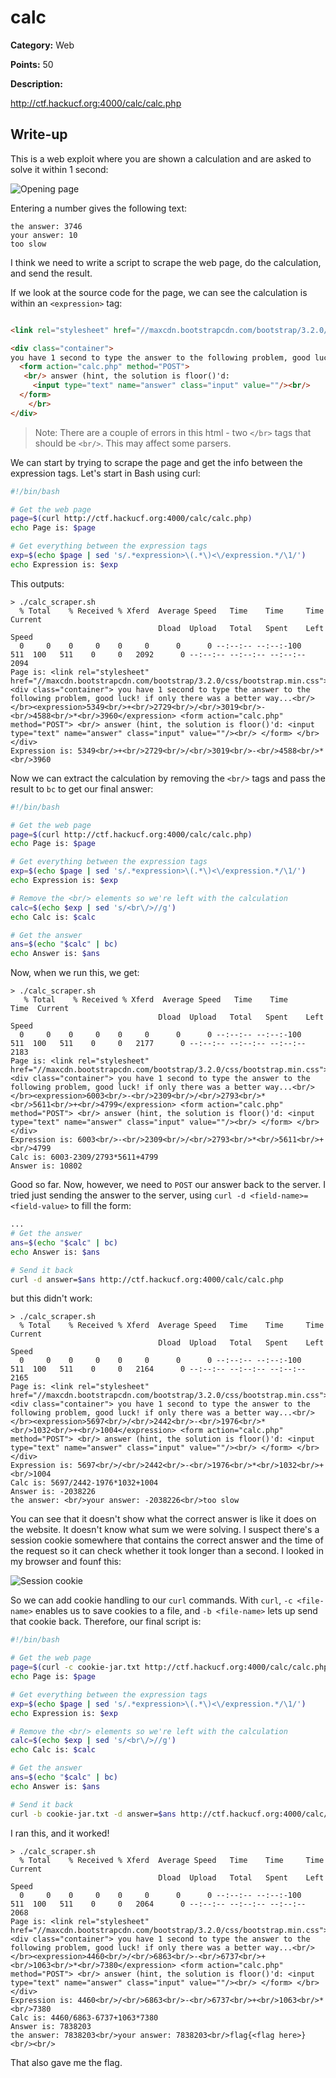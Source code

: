 # calc
**Category:** Web

**Points:** 50

**Description:**

http://ctf.hackucf.org:4000/calc/calc.php

## Write-up
This is a web exploit where you are shown a calculation and are asked to solve it within 1 second:

![Opening page](opening_page.png)

Entering a number gives the following text:
```
the answer: 3746
your answer: 10
too slow
```
I think we need to write a script to scrape the web page, do the calculation, and send the result.

If we look at the source code for the page, we can see the calculation is within an `<expression>` tag:
```html

<link rel="stylesheet" href="//maxcdn.bootstrapcdn.com/bootstrap/3.2.0/css/bootstrap.min.css">

<div class="container">
you have 1 second to type the answer to the following problem, good luck! if only there was a better way...<br/></br><expression>8647<br/>+<br/>2875<br/>/<br/>2045<br/>-<br/>2927<br/>*<br/>6835</expression>
  <form action="calc.php" method="POST">
   <br/> answer (hint, the solution is floor()'d:
	 <input type="text" name="answer" class="input" value=""/><br/>
  </form>
	</br>
</div>
```
> Note: There are a couple of errors in this html - two `</br>` tags that should be `<br/>`. This may affect some parsers.

 We can start by trying to scrape the page and get the info between the expression tags. Let's start in Bash using curl:
 ```bash
 #!/bin/bash

# Get the web page
page=$(curl http://ctf.hackucf.org:4000/calc/calc.php)
echo Page is: $page

# Get everything between the expression tags
exp=$(echo $page | sed 's/.*expression>\(.*\)<\/expression.*/\1/')
echo Expression is: $exp
```
This outputs:
```
> ./calc_scraper.sh 
  % Total    % Received % Xferd  Average Speed   Time    Time     Time  Current
                                 Dload  Upload   Total   Spent    Left  Speed
  0     0    0     0    0     0      0      0 --:--:-- --:--:-100   511  100   511    0     0   2092      0 --:--:-- --:--:-- --:--:--  2094
Page is: <link rel="stylesheet" href="//maxcdn.bootstrapcdn.com/bootstrap/3.2.0/css/bootstrap.min.css"> <div class="container"> you have 1 second to type the answer to the following problem, good luck! if only there was a better way...<br/></br><expression>5349<br/>+<br/>2729<br/>/<br/>3019<br/>-<br/>4588<br/>*<br/>3960</expression> <form action="calc.php" method="POST"> <br/> answer (hint, the solution is floor()'d: <input type="text" name="answer" class="input" value=""/><br/> </form> </br> </div>
Expression is: 5349<br/>+<br/>2729<br/>/<br/>3019<br/>-<br/>4588<br/>*<br/>3960
```
Now we can extract the calculation by removing the `<br/>` tags and pass the result to `bc` to get our final answer:
```bash
#!/bin/bash

# Get the web page
page=$(curl http://ctf.hackucf.org:4000/calc/calc.php)
echo Page is: $page

# Get everything between the expression tags
exp=$(echo $page | sed 's/.*expression>\(.*\)<\/expression.*/\1/')
echo Expression is: $exp

# Remove the <br/> elements so we're left with the calculation
calc=$(echo $exp | sed 's/<br\/>//g')
echo Calc is: $calc

# Get the answer
ans=$(echo "$calc" | bc)
echo Answer is: $ans
```
Now, when we run this, we get:
```
> ./calc_scraper.sh
   % Total    % Received % Xferd  Average Speed   Time    Time     Time  Current
                                 Dload  Upload   Total   Spent    Left  Speed
  0     0    0     0    0     0      0      0 --:--:-- --:--:-100   511  100   511    0     0   2177      0 --:--:-- --:--:-- --:--:--  2183
Page is: <link rel="stylesheet" href="//maxcdn.bootstrapcdn.com/bootstrap/3.2.0/css/bootstrap.min.css"> <div class="container"> you have 1 second to type the answer to the following problem, good luck! if only there was a better way...<br/></br><expression>6003<br/>-<br/>2309<br/>/<br/>2793<br/>*<br/>5611<br/>+<br/>4799</expression> <form action="calc.php" method="POST"> <br/> answer (hint, the solution is floor()'d: <input type="text" name="answer" class="input" value=""/><br/> </form> </br> </div>
Expression is: 6003<br/>-<br/>2309<br/>/<br/>2793<br/>*<br/>5611<br/>+<br/>4799
Calc is: 6003-2309/2793*5611+4799
Answer is: 10802
```
Good so far. Now, however, we need to `POST` our answer back to the server. I tried just sending the answer to the server, using `curl -d <field-name>=<field-value>` to fill the form:
```bash
...
# Get the answer
ans=$(echo "$calc" | bc)
echo Answer is: $ans

# Send it back
curl -d answer=$ans http://ctf.hackucf.org:4000/calc/calc.php
```
but this didn't work:
```
> ./calc_scraper.sh 
  % Total    % Received % Xferd  Average Speed   Time    Time     Time  Current
                                 Dload  Upload   Total   Spent    Left  Speed
  0     0    0     0    0     0      0      0 --:--:-- --:--:-100   511  100   511    0     0   2164      0 --:--:-- --:--:-- --:--:--  2165
Page is: <link rel="stylesheet" href="//maxcdn.bootstrapcdn.com/bootstrap/3.2.0/css/bootstrap.min.css"> <div class="container"> you have 1 second to type the answer to the following problem, good luck! if only there was a better way...<br/></br><expression>5697<br/>/<br/>2442<br/>-<br/>1976<br/>*<br/>1032<br/>+<br/>1004</expression> <form action="calc.php" method="POST"> <br/> answer (hint, the solution is floor()'d: <input type="text" name="answer" class="input" value=""/><br/> </form> </br> </div>
Expression is: 5697<br/>/<br/>2442<br/>-<br/>1976<br/>*<br/>1032<br/>+<br/>1004
Calc is: 5697/2442-1976*1032+1004
Answer is: -2038226
the answer: <br/>your answer: -2038226<br/>too slow
```
You can see that it doesn't show what the correct answer is like it does on the website. It doesn't know what sum we were solving. I suspect there's a session cookie somewhere that contains the correct answer and the time of the request so it can check whether it took longer than a second. I looked in my browser and founf this:

![Session cookie](session.png)

So we can add cookie handling to our `curl` commands. With `curl`, `-c <file-name>` enables us to save cookies to a file, and `-b <file-name>` lets up send that cookie back. Therefore, our final script is:
```bash
#!/bin/bash

# Get the web page
page=$(curl -c cookie-jar.txt http://ctf.hackucf.org:4000/calc/calc.php)
echo Page is: $page

# Get everything between the expression tags
exp=$(echo $page | sed 's/.*expression>\(.*\)<\/expression.*/\1/')
echo Expression is: $exp

# Remove the <br/> elements so we're left with the calculation
calc=$(echo $exp | sed 's/<br\/>//g')
echo Calc is: $calc

# Get the answer
ans=$(echo "$calc" | bc)
echo Answer is: $ans

# Send it back
curl -b cookie-jar.txt -d answer=$ans http://ctf.hackucf.org:4000/calc/calc.php
```
I ran this, and it worked!
```
> ./calc_scraper.sh 
  % Total    % Received % Xferd  Average Speed   Time    Time     Time  Current
                                 Dload  Upload   Total   Spent    Left  Speed
  0     0    0     0    0     0      0      0 --:--:-- --:--:-100   511  100   511    0     0   2064      0 --:--:-- --:--:-- --:--:--  2068
Page is: <link rel="stylesheet" href="//maxcdn.bootstrapcdn.com/bootstrap/3.2.0/css/bootstrap.min.css"> <div class="container"> you have 1 second to type the answer to the following problem, good luck! if only there was a better way...<br/></br><expression>4460<br/>/<br/>6863<br/>-<br/>6737<br/>+<br/>1063<br/>*<br/>7380</expression> <form action="calc.php" method="POST"> <br/> answer (hint, the solution is floor()'d: <input type="text" name="answer" class="input" value=""/><br/> </form> </br> </div>
Expression is: 4460<br/>/<br/>6863<br/>-<br/>6737<br/>+<br/>1063<br/>*<br/>7380
Calc is: 4460/6863-6737+1063*7380
Answer is: 7838203
the answer: 7838203<br/>your answer: 7838203<br/>flag{<flag here>}<br/><br/>
```
That also gave me the flag.
